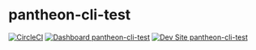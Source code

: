 # pantheon-cli-test

[![CircleCI](https://circleci.com/gh/sajalt5/pantheon-cli-test.svg?style=shield)](https://circleci.com/gh/sajalt5/pantheon-cli-test)
[![Dashboard pantheon-cli-test](https://img.shields.io/badge/dashboard-pantheon_cli_test-yellow.svg)](https://dashboard.pantheon.io/sites/92c38ac5-0c42-4bab-930c-a1773b80c2c3#dev/code)
[![Dev Site pantheon-cli-test](https://img.shields.io/badge/site-pantheon_cli_test-blue.svg)](http://dev-pantheon-cli-test.pantheonsite.io/)